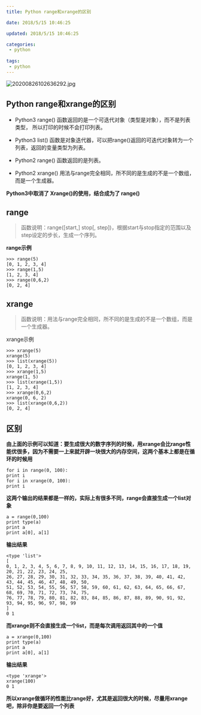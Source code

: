 ```yaml
---
title: Python range和xrange的区别

date: 2018/5/15 10:46:25

updated: 2018/5/15 10:46:25

categories:
 - python
 
tags:
 - python
---
```

![20200826102636292.jpg](https://i.loli.net/2021/02/01/mGWJefdCR9EaIlk.jpg)

## Python range和xrange的区别

- Python3 range() 函数返回的是一个可迭代对象（类型是对象），而不是列表类型， 所以打印的时候不会打印列表。

- Python3 list() 函数是对象迭代器，可以把range()返回的可迭代对象转为一个列表，返回的变量类型为列表。

- Python2 range() 函数返回的是列表。

- Python2 xrange() 用法与range完全相同，所不同的是生成的不是一个数组，而是一个生成器。

**Python3中取消了 Xrange()的使用，结合成为了 range()**

## range
>函数说明：range([start,] stop[, step])，根据start与stop指定的范围以及step设定的步长，生成一个序列。

**range示例**
```
>>> range(5)
[0, 1, 2, 3, 4]
>>> range(1,5)
[1, 2, 3, 4]
>>> range(0,6,2)
[0, 2, 4]
```
## xrange
>函数说明：用法与range完全相同，所不同的是生成的不是一个数组，而是一个生成器。

xrange示例
```
>>> xrange(5)
xrange(5)
>>> list(xrange(5))
[0, 1, 2, 3, 4]
>>> xrange(1,5)  
xrange(1, 5)
>>> list(xrange(1,5))
[1, 2, 3, 4]
>>> xrange(0,6,2)
xrange(0, 6, 2)
>>> list(xrange(0,6,2))
[0, 2, 4]
```
## 区别
**由上面的示例可以知道：要生成很大的数字序列的时候，用xrange会比range性能优很多，因为不需要一上来就开辟一块很大的内存空间，这两个基本上都是在循环的时候用**
```
for i in range(0, 100): 
print i 
for i in xrange(0, 100): 
print i 
```
**这两个输出的结果都是一样的，实际上有很多不同，range会直接生成一个list对象**
```
a = range(0,100) 
print type(a) 
print a 
print a[0], a[1] 
```
**输出结果**
```
<type 'list'>
[
0, 1, 2, 3, 4, 5, 6, 7, 8, 9, 10, 11, 12, 13, 14, 15, 16, 17, 18, 19, 20, 21, 22, 23, 24, 25, 
26, 27, 28, 29, 30, 31, 32, 33, 34, 35, 36, 37, 38, 39, 40, 41, 42, 43, 44, 45, 46, 47, 48, 49, 50, 
51, 52, 53, 54, 55, 56, 57, 58, 59, 60, 61, 62, 63, 64, 65, 66, 67, 68, 69, 70, 71, 72, 73, 74, 75, 
76, 77, 78, 79, 80, 81, 82, 83, 84, 85, 86, 87, 88, 89, 90, 91, 92, 93, 94, 95, 96, 97, 98, 99
]
0 1
```
**而xrange则不会直接生成一个list，而是每次调用返回其中的一个值**
```
a = xrange(0,100) 
print type(a) 
print a 
print a[0], a[1] 
```
**输出结果**
```
<type 'xrange'>
xrange(100)
0 1
```
**所以xrange做循环的性能比range好，尤其是返回很大的时候，尽量用xrange吧，除非你是要返回一个列表**


